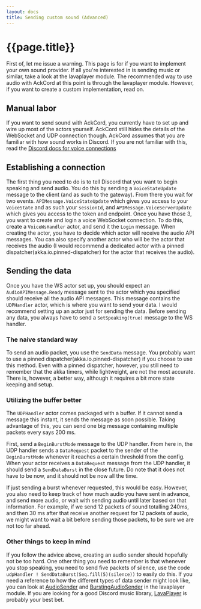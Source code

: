 ```yaml
---
layout: docs
title: Sending custom sound (Advanced)
---
```


# {{page.title}}
First of, let me issue a warning. This page is for if you want to implement your own sound provider. If all you're interested in is sending music or similar, take a look at the lavaplayer module. The recommended way to use audio with AckCord at this point is through the lavaplayer module. However, if you want to create a custom implementation, read on.

## Manual labor
If you want to send sound with AckCord, you currently have to set up and wire up most of the actors yourself. AckCord still hides the details of the WebSocket and UDP connection though. AckCord assumes that you are familiar with how sound works in Discord. If you are not familiar with this, read the [Discord docs for voice connections](https://discordapp.com/developers/docs/topics/voice-connections)

## Establishing a connection
The first thing you need to do is to tell Discord that you want to begin speaking and send audio. You do this by sending a `VoiceStateUpdate` message to the client (and as such to the gateway). From there you wait for two events. `APIMessage.VoiceStateUpdate` which gives you access to your `VoiceState` and as such your `sessionId`, and `APIMessage.VoiceServerUpdate` which gives you access to the token and endpoint. Once you have those 3, you want to create and login a voice WebSocket connection. To do this, create a `VoiceWsHandler` actor, and send it the `Login` message. When creating the actor, you have to decide which actor will receive the audio API messages. You can also specify another actor who will be the actor that receives the audio (I would recommend a dedicated actor with a pinned dispatcher(akka.io.pinned-dispatcher) for the actor that receives the audio).

## Sending the data
Once you have the WS actor set up, you should expect an `AudioAPIMessage.Ready` message sent to the actor which you specified should receive all the audio API messages. This message contains the `UDPHandler` actor, which is where you want to send your data. I would recommend setting up an actor just for sending the data. Before sending any data, you always have to send a `SetSpeaking(true)` message to the WS handler.

### The naive standard way
To send an audio packet, you use the `SendData` message. You probably want to use a pinned dispatcher(akka.io.pinned-dispatcher) if you choose to use this method. Even with a pinned dispatcher, however, you still need to remember that the akka timers, while lightweight, are not the most accurate. There is, however, a better way, although it requires a bit more state keeping and setup.

### Utilizing the buffer better
The `UDPHandler` actor comes packaged with a buffer. If it cannot send a message this instant, it sends the message as soon possible. Taking advantage of this, you can send one big message containing multiple packets every says 200 ms.

First, send a `BeginBurstMode` message to the UDP handler. From here in, the UDP handler sends a `DataRequest` packet to the sender of the `BeginBurstMode` whenever it reaches a certain threshold from the config. When your actor receives a `DataRequest` message from the UDP handler, it should send a `SendDataBurst` in the close future. Do note that it does not have to be now, and it should not be now all the time.

If just sending a burst whenever requested, this would be easy. However, you also need to keep track of how much audio you have sent in advance, and send more audio, or wait with sending audio until later based on that information. For example, if we send 12 packets of sound totalling 240ms, and then 30 ms after that receive another request for 12 packets of audio, we might want to wait a bit before sending those packets, to be sure we are not too far ahead.

### Other things to keep in mind
If you follow the advice above, creating an audio sender should hopefully not be too hard. One other thing you need to remember is that whenever you stop speaking, you need to send five packets of silence, use the code `udpHandler ! SendDataBurst(Seq.fill(5)(silence))` to easily do this. If you need a reference to how the different types of data sender might look like, you can look at [AudioSender](https://github.com/Katrix-/AckCord/blob/master/ackCordLavaplayer/src/main/scala/net/katsstuff/ackcord/lavaplayer/AudioSender.scala) and [BurstingAudioSender](https://github.com/Katrix-/AckCord/blob/master/ackCordLavaplayer/src/main/scala/net/katsstuff/ackcord/lavaplayer/BurstingAudioSender.scala) in the lavaplayer module. If you are looking for a good Discord music library, [LavaPlayer](https://github.com/sedmelluq/lavaplayer) is probably your best bet.